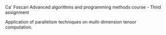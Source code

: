 Ca' Foscari Advanced algorithms and programming methods course - Third assignment

Application of parallelism techniques on multi-dimension tensor computation.
